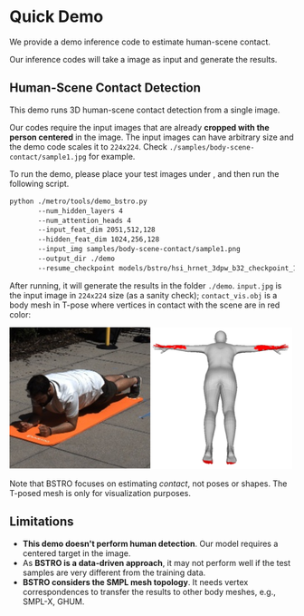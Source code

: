 # Quick Demo 
We provide a demo inference code to estimate human-scene contact.

Our inference codes will take a image as input and generate the results.

## Human-Scene Contact Detection

This demo runs 3D human-scene contact detection from a single image. 

Our codes require the input images that are already **cropped with the person centered** in the image. The input images can have arbitrary size and the demo code scales it to `224x224`. 
Check `./samples/body-scene-contact/sample1.jpg` for example. 

To run the demo, please place your test images under , and then run the following script.


```bash
python ./metro/tools/demo_bstro.py 
       --num_hidden_layers 4 
       --num_attention_heads 4 
       --input_feat_dim 2051,512,128 
       --hidden_feat_dim 1024,256,128 
       --input_img samples/body-scene-contact/sample1.png
       --output_dir ./demo 
       --resume_checkpoint models/bstro/hsi_hrnet_3dpw_b32_checkpoint_15.bin
```
After running, it will generate the results in the folder `./demo`. `input.jpg` is the input image in `224x224` size (as a sanity check); `contact_vis.obj` is a body mesh in T-pose where vertices in contact with the scene are in red color:

 <img src="../docs/res_vis.png" width="500"> 

Note that BSTRO focuses on estimating *contact*, not poses or shapes. The T-posed mesh is only for visualization purposes. 

## Limitations

 - **This demo doesn't perform human detection**. Our model requires a centered target in the image. 
 - As **BSTRO is a data-driven approach**, it may not perform well if the test samples are very different from the training data. 
 - **BSTRO considers the SMPL mesh topology**. It needs vertex correspondences to transfer the results to other body meshes, e.g., SMPL-X, GHUM. 




